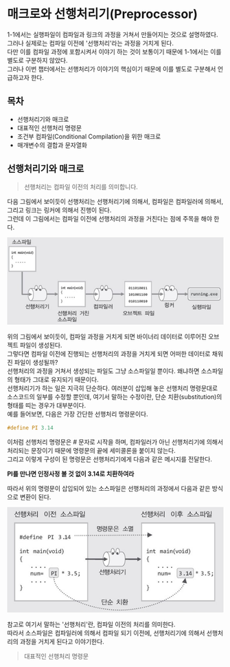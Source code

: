 # 매크로와 선행처리기(Preprocessor)

1-1에서는 실행파일이 컴파일과 링크의 과정을 거쳐서 만들어지는 것으로 설명하였다. 그러나 실제로는 컴파일 이전에 '선행처리'라는 과정을 거치게 된다.  
다만 이를 컴파일 과정에 포함시켜서 이야기 하는 것이 보통이기 때문에 1-1에서는 이를 별도로 구분하지 않았다.  
그러나 이번 챕터에서는 선행처리가 이야기의 핵심이기 때문에 이를 별도로 구분해서 언급하고자 한다.



## 목차

- 선행처리기와 매크로
- 대표적인 선행처리 명령문
- 조건부 컴파일(Conditional Compilation)을 위한 매크로
- 매개변수의 결합과 문자열화



## 선행처리기와 매크로

> 선행처리는 컴파일 이전의 처리를 의미합니다.

다음 그림에서 보이듯이 선행처리는 선행처리기에 의해서, 컴파일은 컴파일러에 의해서, 그리고 링크는 링커에 의해서 진행이 된다.  
그런데 이 그림에서는 컴파일 이전에 선행처리의 과정을 거친다는 점에 주목을 해야 한다.

![](./img/4-6/ex1.jpg)

위의 그림에서 보이듯이, 컴파일 과정을 거치게 되면 바이너리 데이터로 이루어진 오브젝트 파일이 생성된다.  
그렇다면 컴파일 이전에 진행되는 선행처리의 과정을 거치게 되면 어떠한 데이터로 채워진 파일이 생성될까?  
선행처리의 과정을 거쳐서 생성되는 파일도 그냥 소스파일일 뿐이다. 왜냐하면 소스파일의 형태가 그대로 유지되기 때문이다.  
선행처리기가 하는 일은 지극히 단순하다. 여러분이 삽입해 놓은 선행처리 명령문대로 소스코드의 일부를 수정할 뿐인데, 여기서 말하는 수정이란, 단순 치환(substitution)의 형태를 띠는 경우가 대부분이다.  
예를 들어보면, 다음은 가장 간단한 선행처리 명령문이다.

```c
#define PI 3.14
```

이처럼 선행처리 명령문은 # 문자로 시작을 하며, 컴파일러가 아닌 선행처리기에 의해서 처리되는 문장이기 때문에 명령문의 끝에 세미콜론을 붙이지 않는다.  
그리고 이렇게 구성이 된 명령문은 선행처리기에게 다음과 같은 메시지를 전달한다.

__PI를 만나면 인정사정 볼 것 없이 3.14로 치환하여라__

따라서 위의 명령문이 삽입되어 있는 소스파일은 선행처리의 과정에서 다음과 같은 방식으로 변환이 된다.

![](./img/4-6/ex2.jpg)

참고로 여기서 말하는 '선행처리'란, 컴파일 이전의 처리를 의미한다.  
따라서 소스파일은 컴파일러에 의해서 컴파일 되기 이전에, 선행처리기에 의해서 선행처리의 과정을 거치게 된다고 이야기한다.



> 대표적인 선행처리 명령문

